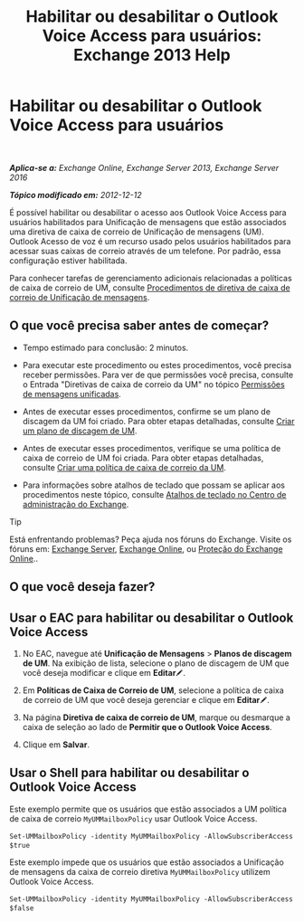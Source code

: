 ﻿---
title: 'Habilitar ou desabilitar o Outlook Voice Access para usuários: Exchange 2013 Help'
TOCTitle: Habilitar ou desabilitar o Outlook Voice Access para usuários
ms:assetid: c0c244a0-ad2f-4adf-bc1f-1d55fd7ea2d5
ms:mtpsurl: https://technet.microsoft.com/pt-br/library/Dd351106(v=EXCHG.150)
ms:contentKeyID: 52058519
ms.date: 05/22/2018
mtps_version: v=EXCHG.150
ms.translationtype: MT
---

# Habilitar ou desabilitar o Outlook Voice Access para usuários

 

_**Aplica-se a:** Exchange Online, Exchange Server 2013, Exchange Server 2016_

_**Tópico modificado em:** 2012-12-12_

É possível habilitar ou desabilitar o acesso aos Outlook Voice Access para usuários habilitados para Unificação de mensagens que estão associados uma diretiva de caixa de correio de Unificação de mensagens (UM). Outlook Acesso de voz é um recurso usado pelos usuários habilitados para acessar suas caixas de correio através de um telefone. Por padrão, essa configuração estiver habilitada.

Para conhecer tarefas de gerenciamento adicionais relacionadas a políticas de caixa de correio de UM, consulte [Procedimentos de diretiva de caixa de correio de Unificação de mensagens](um-mailbox-policy-procedures-exchange-2013-help.md).

## O que você precisa saber antes de começar?

  - Tempo estimado para conclusão: 2 minutos.

  - Para executar este procedimento ou estes procedimentos, você precisa receber permissões. Para ver de que permissões você precisa, consulte o Entrada "Diretivas de caixa de correio da UM" no tópico [Permissões de mensagens unificadas](unified-messaging-permissions-exchange-2013-help.md).

  - Antes de executar esses procedimentos, confirme se um plano de discagem da UM foi criado. Para obter etapas detalhadas, consulte [Criar um plano de discagem de UM](create-a-um-dial-plan-exchange-2013-help.md).

  - Antes de executar esses procedimentos, verifique se uma política de caixa de correio de UM foi criada. Para obter etapas detalhadas, consulte [Criar uma política de caixa de correio da UM](create-a-um-mailbox-policy-exchange-2013-help.md).

  - Para informações sobre atalhos de teclado que possam se aplicar aos procedimentos neste tópico, consulte [Atalhos de teclado no Centro de administração do Exchange](keyboard-shortcuts-in-the-exchange-admin-center-exchange-online-protection-help.md).


> [!TIP]
> Está enfrentando problemas? Peça ajuda nos fóruns do Exchange. Visite os fóruns em: <A href="https://go.microsoft.com/fwlink/p/?linkid=60612">Exchange Server</A>, <A href="https://go.microsoft.com/fwlink/p/?linkid=267542">Exchange Online</A>, ou <A href="https://go.microsoft.com/fwlink/p/?linkid=285351">Proteção do Exchange Online</A>..



## O que você deseja fazer?

## Usar o EAC para habilitar ou desabilitar o Outlook Voice Access

1.  No EAC, navegue até **Unificação de Mensagens** \> **Planos de discagem de UM**. Na exibição de lista, selecione o plano de discagem de UM que você deseja modificar e clique em **Editar**![Ícone de edição](images/JJ218640.6f53ccb2-1f13-4c02-bea0-30690e6ea71d(EXCHG.150).gif "Ícone de edição").

2.  Em **Políticas de Caixa de Correio de UM**, selecione a política de caixa de correio de UM que você deseja gerenciar e clique em **Editar**![Ícone de edição](images/JJ218640.6f53ccb2-1f13-4c02-bea0-30690e6ea71d(EXCHG.150).gif "Ícone de edição").

3.  Na página **Diretiva de caixa de correio de UM**, marque ou desmarque a caixa de seleção ao lado de **Permitir que o Outlook Voice Access**.

4.  Clique em **Salvar**.

## Usar o Shell para habilitar ou desabilitar o Outlook Voice Access

Este exemplo permite que os usuários que estão associados a UM política de caixa de correio `MyUMMailboxPolicy` usar Outlook Voice Access.

    Set-UMMailboxPolicy -identity MyUMMailboxPolicy -AllowSubscriberAccess $true

Este exemplo impede que os usuários que estão associados a Unificação de mensagens da caixa de correio diretiva `MyUMMailboxPolicy` utilizem Outlook Voice Access.

    Set-UMMailboxPolicy -identity MyUMMailboxPolicy -AllowSubscriberAccess $false

